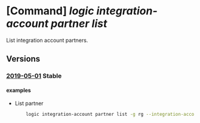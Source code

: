 # [Command] _logic integration-account partner list_

List integration account partners.

## Versions

### [2019-05-01](/Resources/mgmt-plane/L3N1YnNjcmlwdGlvbnMve30vcmVzb3VyY2Vncm91cHMve30vcHJvdmlkZXJzL21pY3Jvc29mdC5sb2dpYy9pbnRlZ3JhdGlvbmFjY291bnRzL3t9L3BhcnRuZXJz/2019-05-01.xml) **Stable**

<!-- mgmt-plane /subscriptions/{}/resourcegroups/{}/providers/microsoft.logic/integrationaccounts/{}/partners 2019-05-01 -->

#### examples

- List partner
    ```bash
        logic integration-account partner list -g rg --integration-account-name name
    ```
